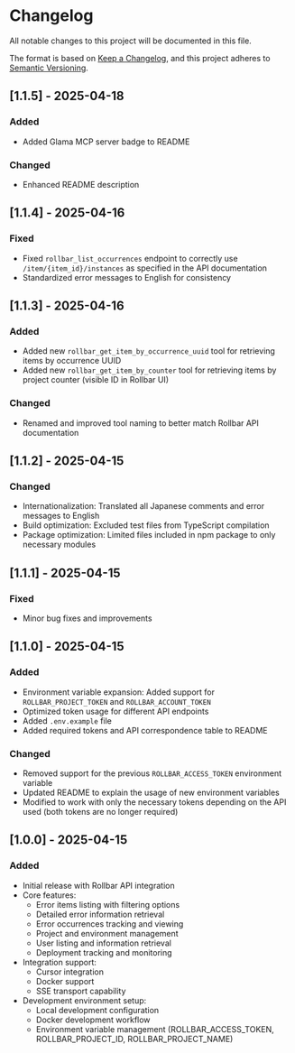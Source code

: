 # Changelog

All notable changes to this project will be documented in this file.

The format is based on [Keep a Changelog](https://keepachangelog.com/en/1.0.0/),
and this project adheres to [Semantic Versioning](https://semver.org/spec/v2.0.0.html).

## [1.1.5] - 2025-04-18

### Added
- Added Glama MCP server badge to README

### Changed
- Enhanced README description

## [1.1.4] - 2025-04-16

### Fixed
- Fixed `rollbar_list_occurrences` endpoint to correctly use `/item/{item_id}/instances` as specified in the API documentation
- Standardized error messages to English for consistency

## [1.1.3] - 2025-04-16

### Added
- Added new `rollbar_get_item_by_occurrence_uuid` tool for retrieving items by occurrence UUID
- Added new `rollbar_get_item_by_counter` tool for retrieving items by project counter (visible ID in Rollbar UI)

### Changed
- Renamed and improved tool naming to better match Rollbar API documentation

## [1.1.2] - 2025-04-15

### Changed
- Internationalization: Translated all Japanese comments and error messages to English
- Build optimization: Excluded test files from TypeScript compilation
- Package optimization: Limited files included in npm package to only necessary modules

## [1.1.1] - 2025-04-15

### Fixed
- Minor bug fixes and improvements

## [1.1.0] - 2025-04-15

### Added
- Environment variable expansion: Added support for `ROLLBAR_PROJECT_TOKEN` and `ROLLBAR_ACCOUNT_TOKEN`
- Optimized token usage for different API endpoints
- Added `.env.example` file
- Added required tokens and API correspondence table to README

### Changed
- Removed support for the previous `ROLLBAR_ACCESS_TOKEN` environment variable
- Updated README to explain the usage of new environment variables
- Modified to work with only the necessary tokens depending on the API used (both tokens are no longer required)

## [1.0.0] - 2025-04-15

### Added
- Initial release with Rollbar API integration
- Core features:
  - Error items listing with filtering options
  - Detailed error information retrieval
  - Error occurrences tracking and viewing
  - Project and environment management
  - User listing and information retrieval
  - Deployment tracking and monitoring
- Integration support:
  - Cursor integration
  - Docker support
  - SSE transport capability
- Development environment setup:
  - Local development configuration
  - Docker development workflow
  - Environment variable management (ROLLBAR_ACCESS_TOKEN, ROLLBAR_PROJECT_ID, ROLLBAR_PROJECT_NAME)